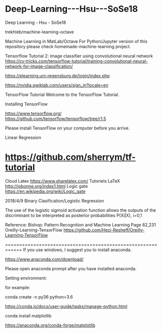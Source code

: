 # Deep-Learning---Hsu---SoSe18
Deep Learning - Hsu - SoSe18


trekhleb/machine-learning-octave

Machine Learning in MatLab/Octave
For Python/Jupyter version of this repository please check homemade-machine-learning project.

Tensorflow Tutorial 2: image classifier using convolutional neural network
https://cv-tricks.com/tensorflow-tutorial/training-convolutional-neural-network-for-image-classification/

https://elearning.uni-regensburg.de/login/index.php

https://nvidia.qwiklab.com/users/sign_in?locale=en

TensorFlow Tutorial
Welcome to the TensorFlow Tutorial.

Installing TensorFlow

https://www.tensorflow.org/
https://github.com/tensorflow/tensorflow/tree/r1.5
 
Please install TensorFlow on your computer before you arrive.


Linear Regression
# https://github.com/sherrym/tf-tutorial

Cloud Latex 
https://www.sharelatex.com/
Tutoriels LaTeX
http://jobonne.org/index1.html
Logic gate
https://en.wikipedia.org/wiki/Logic_gate

2018/4/9
Binary Clasification/Logistic Regression

The use of the logistic sigmoid activation function allows the outputs
of the discriminant to be interpreted as posterior probabilities P(Xi|X), i=0,1

Reference:
Bishop: Pattern Recognition and Machine Learning
Page 82,231
Oreilly-Learning-TensorFlow
https://github.com/Hezi-Resheff/Oreilly-Learning-TensorFlow


============================================================
If you use windows, I suggest you to install  anaconda.

https://www.anaconda.com/download/

Please open anaconda prompt after you have installed anaconda.

Setting environment:

for example:

conda create -n py36 python=3.6 

https://conda.io/docs/user-guide/tasks/manage-python.html

conda install matplotlib

https://anaconda.org/conda-forge/matplotlib

